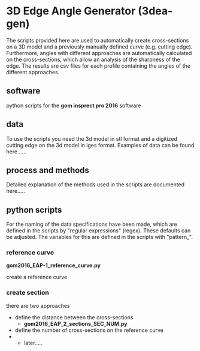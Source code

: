# 3D Edge Angle Generator (3dea-gen)

The scripts provided here are used to automatically create cross-sections on a 3D model and a previously manually defined curve (e.g. cutting edge). Furthermore, angles with different approaches are automatically calculated on the cross-sections, which allow an analysis of the sharpness of the edge. The results are csv files for each profile containing the angles of the different approaches.

## software

python scripts for the **gom insprect pro 2016** software

## data

To use the scripts you need the 3d model in stl format and a digitized cutting edge on the 3d model in iges format.
Examples of data can be found here .....

## process and methods

Detailed explanation of the methods used in the scripts are documented here.....

## python scripts

For the naming of the data specifications have been made, which are defined in the scripts by "regular expressions" (regex). These defaults can be adjusted. The variables for this are defined in the scripts with "pattern_". 

### reference curve

**gom2016_EAP-1_reference_curve.py**

create a reference curve

### create section

there are two approaches
- define the distance between the cross-sections
  - **gom2016_EAP_2_sections_SEC_NUM.py**
- define the number of cross-sections on the reference curve
-   - later.....
